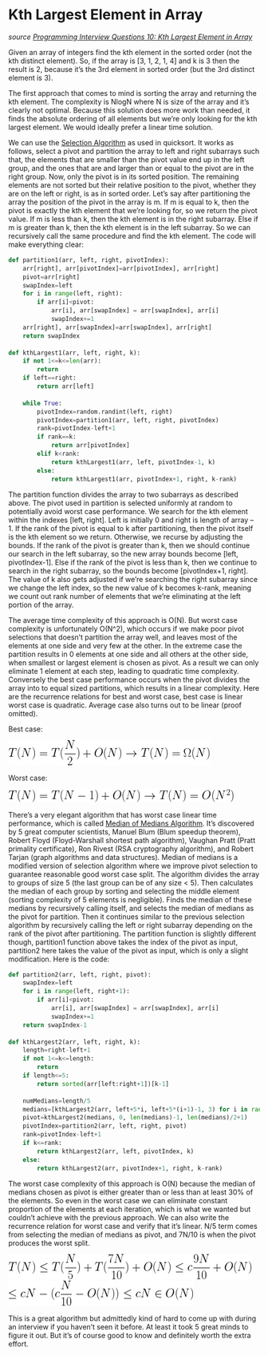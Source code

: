 # Kth Largest Element in Array

_source [Programming Interview Questions 10: Kth Largest Element in Array](http://www.ardendertat.com/2011/10/27/programming-interview-questions-10-kth-largest-element-in-array/)_

Given an array of integers find the kth element in the sorted order (not the kth distinct element). So, if the array is [3, 1, 2, 1, 4] and k is 3 then the result is 2, because it’s the 3rd element in sorted order (but the 3rd distinct element is 3).

The first approach that comes to mind is sorting the array and returning the kth element. The complexity is NlogN where N is size of the array and it’s clearly not optimal. Because this solution does more work than needed, it finds the absolute ordering of all elements but we’re only looking for the kth largest element. We would ideally prefer a linear time solution.

We can use the [Selection Algorithm](http://en.wikipedia.org/wiki/Selection_algorithm) as used in quicksort. It works as follows, select a pivot and partition the array to left and right subarrays such that, the elements that are smaller than the pivot value end up in the left group, and the ones that are and larger than or equal to the pivot are in the right group. Now, only the pivot is in its sorted position. The remaining elements are not sorted but their relative position to the pivot, whether they are on the left or right, is as in sorted order. Let’s say after partitioning the array the position of the pivot in the array is m. If m is equal to k, then the pivot is exactly the kth element that we’re looking for, so we return the pivot value. If m is less than k, then the kth element is in the right subarray. Else if m is greater than k, then the kth element is in the left subarray. So we can recursively call the same procedure and find the kth element. The code will make everything clear:

```python
def partition1(arr, left, right, pivotIndex):
    arr[right], arr[pivotIndex]=arr[pivotIndex], arr[right]
    pivot=arr[right]
    swapIndex=left
    for i in range(left, right):
        if arr[i]<pivot:
            arr[i], arr[swapIndex] = arr[swapIndex], arr[i]
            swapIndex+=1
    arr[right], arr[swapIndex]=arr[swapIndex], arr[right]
    return swapIndex

def kthLargest1(arr, left, right, k):
    if not 1<=k<=len(arr):
        return
    if left==right:
        return arr[left]

    while True:
        pivotIndex=random.randint(left, right)
        pivotIndex=partition1(arr, left, right, pivotIndex)
        rank=pivotIndex-left+1
        if rank==k:
            return arr[pivotIndex]
        elif k<rank:
            return kthLargest1(arr, left, pivotIndex-1, k)
        else:
            return kthLargest1(arr, pivotIndex+1, right, k-rank)
```

The partition function divides the array to two subarrays as described above. The pivot used in partition is selected uniformly at random to potentially avoid worst case performance. We search for the kth element within the indexes [left, right]. Left is initially 0 and right is length of array – 1. If the rank of the pivot is equal to k after partitioning, then the pivot itself is the kth element so we return. Otherwise, we recurse by adjusting the bounds. If the rank of the pivot is greater than k, then we should continue our search in the left subarray, so the new array bounds become [left, pivotIndex-1]. Else if the rank of the pivot is less than k, then we continue to search in the right subarray, so the bounds become [pivotIndex+1, right]. The value of k also gets adjusted if we’re searching the right subarray since we change the left index, so the new value of k becomes k-rank, meaning we count out rank number of elements that we’re eliminating at the left portion of the array.

The average time complexity of this approach is O(N). But worst case complexity is unfortunately O(N^2), which occurs if we make poor pivot selections that doesn’t partition the array well, and leaves most of the elements at one side and very few at the other. In the extreme case the partition results in 0 elements at one side and all others at the other side, when smallest or largest element is chosen as pivot. As a result we can only eliminate 1 element at each step, leading to quadratic time complexity. Conversely the best case performance occurs when the pivot divides the array into to equal sized partitions, which results in a linear complexity. Here are the recurrence relations for best and worst case, best case is linear worst case is quadratic. Average case also turns out to be linear (proof omitted).

Best case:

![](latex1.php.png)

Worst case:

![](latex2.php.png)

There’s a very elegant algorithm that has worst case linear time performance, which is called [Median of Medians Algorithm](http://en.wikipedia.org/wiki/Selection_algorithm#Linear_general_selection_algorithm_-_Median_of_Medians_algorithm). It’s discovered by 5 great computer scientists, Manuel Blum (Blum speedup theorem), Robert Floyd (Floyd-Warshall shortest path algorithm), Vaughan Pratt (Pratt primality certificate), Ron Rivest (RSA cryptography algorithm), and Robert Tarjan (graph algorithms and data structures). Median of medians is a modified version of selection algorithm where we improve pivot selection to guarantee reasonable good worst case split. The algorithm divides the array to groups of size 5 (the last group can be of any size < 5). Then calculates the median of each group by sorting and selecting the middle element (sorting complexity of 5 elements is negligible). Finds the median of these medians by recursively calling itself, and selects the median of medians as the pivot for partition. Then it continues similar to the previous selection algorithm by recursively calling the left or right subarray depending on the rank of the pivot after partitioning. The partition function is slightly different though, partition1 function above takes the index of the pivot as input, partition2 here takes the value of the pivot as input, which is only a slight modification. Here is the code:

```python
def partition2(arr, left, right, pivot):
    swapIndex=left
    for i in range(left, right+1):
        if arr[i]<pivot:
            arr[i], arr[swapIndex] = arr[swapIndex], arr[i]
            swapIndex+=1
    return swapIndex-1

def kthLargest2(arr, left, right, k):
    length=right-left+1
    if not 1<=k<=length:
        return
    if length<=5:
        return sorted(arr[left:right+1])[k-1]

    numMedians=length/5
    medians=[kthLargest2(arr, left+5*i, left+5*(i+1)-1, 3) for i in range(numMedians)]
    pivot=kthLargest2(medians, 0, len(medians)-1, len(medians)/2+1)
    pivotIndex=partition2(arr, left, right, pivot)
    rank=pivotIndex-left+1
    if k<=rank:
        return kthLargest2(arr, left, pivotIndex, k)
    else:
        return kthLargest2(arr, pivotIndex+1, right, k-rank)
```

The worst case complexity of this approach is O(N) because the median of medians chosen as pivot is either greater than or less than at least 30% of the elements. So even in the worst case we can eliminate constant proportion of the elements at each iteration, which is what we wanted but couldn’t achieve with the previous approach. We can also write the recurrence relation for worst case and verify that it’s linear. N/5 term comes from selecting the median of medians as pivot, and 7N/10 is when the pivot produces the worst split.

![](latex3.php.png)
![](latex4.php.png)

This is a great algorithm but admittedly kind of hard to come up with during an interview if you haven’t seen it before. At least it took 5 great minds to figure it out. But it’s of course good to know and definitely worth the extra effort.

